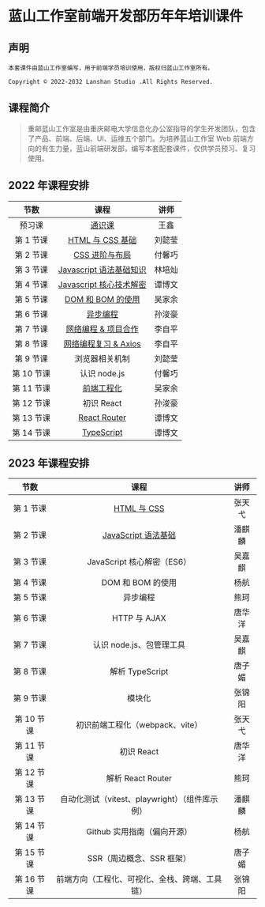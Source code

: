 # 蓝山工作室前端开发部历年年培训课件

## 声明

    本套课件由蓝山工作室编写，用于前端学员培训使用，版权归蓝山工作室所有。

    Copyright © 2022-2032 Lanshan Studio .All Rights Reserved.

## 课程简介

> 重邮蓝山工作室是由重庆邮电大学信息化办公室指导的学生开发团队，包含了产品、前端、后端、UI、运维五个部门。为培养蓝山工作室 Web 前端方向的有生力量，蓝山前端研发部，编写本套配套课件，仅供学员预习、复习使用。

## 2022 年课程安排

|   节数   |          课程           |  讲师  |
| :------: | :---------------------: | :----: |
|  预习课  |         [通识课](https://github.com/LanshanTeam/Courseware-Backend-Go-2022/blob/main/class00-%E9%80%9A%E8%AF%86%E8%AF%BE/READNE.md)          |  王鑫  |
| 第 1 节课 |    [HTML 与 CSS 基础](https://www.yuque.com/u32354906/pcz2r8/muenuh?)     | 刘懿莹 |
| 第 2 节课 |     [CSS 进阶与布局](https://lanshanfrontend.yuque.com/org-wiki-lanshanfrontend-ie95ne/rfgp43/yna7wz)      | 付馨巧 |
| 第 3 节课 | [Javascript 语法基础知识](https://lanshanfrontend.yuque.com/org-wiki-lanshanfrontend-ie95ne/rfgp43/fpxkxcc96cf2q6df?#) | 林培灿 |
| 第 4 节课 | [Javascript 核心技术解密](https://lanshanteam.feishu.cn/docx/LtlcdZCjGoiSz7xqdCKcVIZcnCg) | 谭博文 |
| 第 5 节课 | [DOM 和 BOM 的使用](https://jxi4fut4kr.feishu.cn/docx/K9srdwuRcowbYbxqdDzczZkmnBf) | 吴家余 |
| 第 6 节课 | [异步编程](https://jxi4fut4kr.feishu.cn/docx/K9srdwuRcowbYbxqdDzczZkmnBf) | 孙浚豪 |
| 第 7 节课 | [网络编程 & 项目合作](https://lanshanteam.feishu.cn/docs/doccnqtaRCs3RZBfSh5Qmsczk9e) | 李自平 |
| 第 8 节课 | [网络编程复习 & Axios](https://lanshanteam.feishu.cn/docx/FUqGdnQdSoCrWexDbfLc4ubCnub) | 李自平 |
| 第 9 节课 | 浏览器相关机制 | 刘懿莹 |
| 第 10 节课 | 认识 node.js | 付馨巧 |
| 第 11 节课 | [前端工程化](https://lanshanteam.feishu.cn/docx/C4wvd7xyAo5xPNx1yYvcXcJZnYf) | 吴家余 |
| 第 12 节课 | 初识 React | 孙浚豪 |
| 第 13 节课 | [React Router](https://lanshanteam.feishu.cn/docx/RylOdvVSxof058xtRR9c0cCansd) | 谭博文 |
| 第 14 节课 | [TypeScript](https://lanshanteam.feishu.cn/docx/WOWadRdp8ohfAwx3HX6cdklanTf) | 谭博文 |

## 2023 年课程安排

|    节数     |                            课程                             |  讲师  |
|:---------:|:---------------------------------------------------------:| :----: |
|  第 1 节课   | [ HTML 与 CSS](https://juejin.cn/post/7294663300922064905) | 张天弋 | 
|  第 2 节课   | [JavaScript 语法基础](https://juejin.cn/post/7295617464707153947)| 潘麒麟 |
|  第 3 节课   |                   JavaScript 核心解密（ES6）                    | 吴嘉麒 |
|  第 4 节课   |                       DOM 和 BOM 的使用                       | 杨航 |
| 第 5 节课    |                           异步编程                            | 熊珂 | 
|  第 6 节课   |                        HTTP 与 AJAX                        | 唐华洋 |
|  第 7 节课   |                     认识 node.js、包管理工具                      | 吴嘉麒 |
|  第 8 节课   |                       解析 TypeScript                       | 唐子媚| 
|  第 9 节课   |                            模块化                            | 张锦阳 |
|  第 10 节课  |                   初识前端工程化（webpack、vite）                   | 张天弋 |
|  第 11 节课  |                         初识 React                          | 唐华洋 | 
|  第 12 节课  |                      解析 React Router                      | 熊珂 | 
|  第 13 节课  |              自动化测试（vitest、playwright）（组件库示例）              | 潘麒麟 |
|  第 14 节课  |                     Github 实用指南（偏向开源）                     | 杨航 |
|  第 15 节课  |                     SSR（周边概念、SSR 框架）                      | 唐子媚 |
|  第 16 节课  |                  前端方向（工程化、可视化、全栈、跨端、工具链）                  | 张锦阳 |

